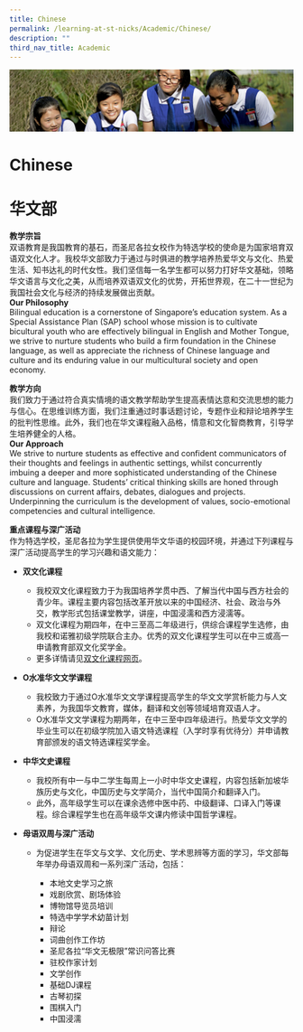 ```yaml
---
title: Chinese
permalink: /learning-at-st-nicks/Academic/Chinese/
description: ""
third_nav_title: Academic
---
```

![](/images/Learning-@-St-Nicks_v2.jpg)

Chinese
=======
华文部
=======


<b>教学宗旨</b>  
双语教育是我国教育的基石，而圣尼各拉女校作为特选学校的使命是为国家培育双语双文化人才。我校华文部致力于通过与时俱进的教学培养热爱华文与文化、热爱生活、知书达礼的时代女性。我们坚信每一名学生都可以努力打好华文基础，领略华文语言与文化之美，从而培养双语双文化的优势，开拓世界观，在二十一世纪为我国社会文化与经济的持续发展做出贡献。  
<b>Our Philosophy</b>  
Bilingual education is a cornerstone of Singapore’s education system. As a Special Assistance Plan (SAP) school whose mission is to cultivate bicultural youth who are effectively bilingual in English and Mother Tongue, we strive to nurture students who build a firm foundation in the Chinese language, as well as appreciate the richness of Chinese language and culture and its enduring value in our multicultural society and open economy.


<b>教学方向</b>  
我们致力于通过符合真实情境的语文教学帮助学生提高表情达意和交流思想的能力与信心。在思维训练方面，我们注重通过时事话题讨论，专题作业和辩论培养学生的批判性思维。此外，我们也在华文课程融入品格，情意和文化智商教育，引导学生培养健全的人格。  
<b>Our Approach</b>  
We strive to nurture students as effective and confident communicators of their thoughts and feelings in authentic settings, whilst concurrently imbuing a deeper and more sophisticated understanding of the Chinese culture and language. Students’ critical thinking skills are honed through discussions on current affairs, debates, dialogues and projects. Underpinning the curriculum is the development of values, socio-emotional competencies and cultural intelligence.


<b>重点课程与深广活动</b>  
作为特选学校，圣尼各拉为学生提供使用华文华语的校园环境，并通过下列课程与深广活动提高学生的学习兴趣和语文能力：  

*   <b>双文化课程</b>

    *   我校双文化课程致力于为我国培养学贯中西、了解当代中国与西方社会的青少年。课程主要内容包括改革开放以来的中国经济、社会、政治与外交，教学形式包括课堂教学，讲座，中国浸濡和西方浸濡等。
    *   双文化课程为期四年，在中三至高二年级进行，供综合课程学生选修，由我校和诺雅初级学院联合主办。优秀的双文化课程学生可以在中三或高一申请教育部双文化奖学金。
    *   更多详情请见[双文化课程网页](https://chijstnicholasgirls.moe.edu.sg/secondary/learning-at-st-nicks/key-programmes/bicultural-studies-programme)。

*   <b>O水准华文文学课程</b>

    *   我校致力于通过O水准华文文学课程提高学生的华文文学赏析能力与人文素养，为我国华文教育，媒体，翻译和文创等领域培育双语人才。
    *   O水准华文文学课程为期两年，在中三至中四年级进行。热爱华文文学的毕业生可以在初级学院加入语文特选课程（入学时享有优待分）并申请教育部颁发的语文特选课程奖学金。

*   <b>中华文史课程</b>

    *   我校所有中一与中二学生每周上一小时中华文史课程，内容包括新加坡华族历史与文化，中国历史与文学简介，当代中国简介和翻译入门。
    *   此外，高年级学生可以在课余选修中医中药、中级翻译、口译入门等课程。综合课程学生也在高年级华文课内修读中国哲学课程。

*   <b>母语双周与深广活动</b>

    *   为促进学生在华文与文学、文化历史、学术思辨等方面的学习，华文部每年举办母语双周和一系列深广活动，包括：

        *   本地文史学习之旅
        *   戏剧欣赏、剧场体验
        *   博物馆导览员培训
        *   特选中学学术幼苗计划
        *   辩论
        *   词曲创作工作坊
        *   圣尼各拉“华文无极限”常识问答比赛
        *   驻校作家计划
        *   文学创作
        *   基础DJ课程
        *   古琴初探
        *   围棋入门
        *   中国浸濡